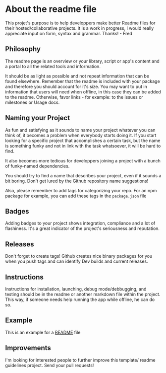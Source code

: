 # About the readme file

This projet's purpose is to help developpers make better Readme files for their hosted/collaborative projects.
It is a work in progress, I would really appreciate input on form, syntax and grammar. Thanks! - Fred

## Philosophy

The readme page is an overview or your library, script or app's content and a portal to all the related tools and information.

It should be as light as possible and not repeat information that can be found elsewhere. 
Remember that the readme is included with your package and therefore you should account for it's size. 
You may want to put in information that users will need when offline, in this case they can be added to the readme. Otherwise, favor links - for example: to the issues or milestones or Usage docs.

## Naming your Project

As fun and satisfying as it sounds to name your project whatever you can think of, it becomes a problem when everybody starts doing it. 
If you start looking for a specific project that accomplishes a certain task, but the name is something funky and not in link with the task whatsoever, it will be hard to find.

It also becomes more tedious for developpers joining a project with a bunch of funky-named dependencies. 

You should try to find a name that describes your project, even if it sounds a bit boring. Don't get lured by the Github repository name suggestions!

Also, please remember to add tags for categorizing your repo. For an npm package for example, you can add these tags in the `package.json` file

## Badges

Adding badges to your project shows integration, compliance and a lot of flashiness. It's a great indicator of the project's seriousness and reputation.

## Releases

Don't forget to create tags! Github creates nice binary packages for you when you push tags and can identify Dev builds and current releases.

## Instructions

Instructions for installation, launching, debug mode/debbugging, and testing should be in the readme or another markdown file within the project.
This way, if someone needs help running the app while offline, he can do so.

## Example

This is an example for a [README](TEMPLATE.md) file

## Improvements

I'm looking for interested people to further improve this template/ readme guidelines project.
Send your pull requests!
